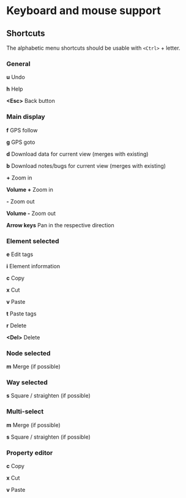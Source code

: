 
# Keyboard and mouse support

## Shortcuts

The alphabetic menu shortcuts should be usable with `<Ctrl>` + letter.

### General ###

  __u__ Undo
  
  __h__ Help
  
  __&lt;Esc&gt;__ Back button

### Main display ###

  __f__ GPS follow 
  
  __g__ GPS goto 
  
  __d__ Download data for current view (merges with existing) 
  
  __b__ Download notes/bugs for current view (merges with existing) 

  __+__ Zoom in
  
  __Volume +__ Zoom in
  
  __-__ Zoom out
  
  __Volume -__ Zoom out
  
  __Arrow keys__ Pan in the respective direction

### Element selected

  __e__ Edit tags
  
  __i__ Element information
  
  __c__ Copy
  
  __x__ Cut 
  
  __v__ Paste 
  
  __t__ Paste tags 
  
  __r__ Delete
  
  __&lt;Del&gt;__ Delete

### Node selected

  __m__ Merge (if possible)
  
### Way selected
  
  __s__ Square / straighten (if possible)
  
### Multi-select

  __m__ Merge (if possible)
  
  __s__ Square / straighten (if possible)

### Property editor

  __c__ Copy
  
  __x__ Cut 
  
  __v__ Paste 
